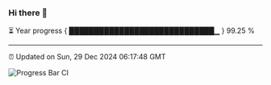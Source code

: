 ### Hi there 👋

⏳ Year progress { █████████████████████████████▁ } 99.25 %

---

⏰ Updated on Sun, 29 Dec 2024 06:17:48 GMT

![Progress Bar CI](https://github.com/liununu/liununu/workflows/Progress%20Bar%20CI/badge.svg)
